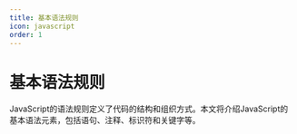 ```yaml
---
title: 基本语法规则
icon: javascript
order: 1
---
```


# 基本语法规则

JavaScript的语法规则定义了代码的结构和组织方式。本文将介绍JavaScript的基本语法元素，包括语句、注释、标识符和关键字等。

